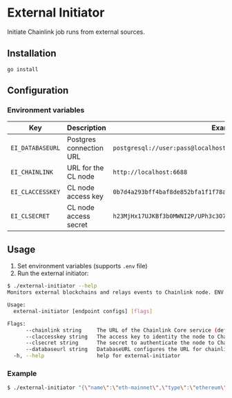 # External Initiator

Initiate Chainlink job runs from external sources.

## Installation

`go install`

## Configuration

### Environment variables

| Key | Description | Example |
|-----|-------------|---------|
| `EI_DATABASEURL` | Postgres connection URL | `postgresql://user:pass@localhost:5432/ei` |
| `EI_CHAINLINK` | URL for the CL node | `http://localhost:6688` |
| `EI_CLACCESSKEY` | CL node access key | `0b7d4a293bff4baf8de852bfa1f1f78a` |
| `EI_CLSECRET` | CL node access secret | `h23MjHx17UJKBf3b0MWNI2P/UPh3c3O7/j8ivKCBhvcWH3H+xso4Gehny/lgpAht` |

## Usage

1. Set environment variables (supports `.env` file)
2. Run the external initiator:

```bash
$ ./external-initiator --help
Monitors external blockchains and relays events to Chainlink node. ENV variables can be set by prefixing flag with EI_: EI_ACCESSKEY

Usage:
  external-initiator [endpoint configs] [flags]

Flags:
      --chainlink string     The URL of the Chainlink Core service (default "localhost:6688")
      --claccesskey string   The access key to identity the node to Chainlink
      --clsecret string      The secret to authenticate the node to Chainlink
      --databaseurl string   DatabaseURL configures the URL for chainlink to connect to. This must be a properly formatted URL, with a valid scheme (postgres://). (default "postgresql://postgres:password@localhost:5432/ei?sslmode=disable")
  -h, --help                 help for external-initiator
```

### Example

```bash
$ ./external-initiator "{\"name\":\"eth-mainnet\",\"type\":\"ethereum\",\"url\":\"ws://localhost:8546/\"}" --chainlink "http://localhost:6688/"
```
